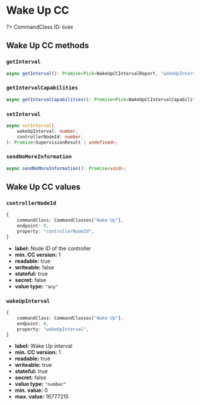 # Wake Up CC

?> CommandClass ID: `0x84`

## Wake Up CC methods

### `getInterval`

```ts
async getInterval(): Promise<Pick<WakeUpCCIntervalReport, "wakeUpInterval" | "controllerNodeId"> | undefined>;
```

### `getIntervalCapabilities`

```ts
async getIntervalCapabilities(): Promise<Pick<WakeUpCCIntervalCapabilitiesReport, "defaultWakeUpInterval" | "minWakeUpInterval" | "maxWakeUpInterval" | "wakeUpIntervalSteps" | "wakeUpOnDemandSupported"> | undefined>;
```

### `setInterval`

```ts
async setInterval(
	wakeUpInterval: number,
	controllerNodeId: number,
): Promise<SupervisionResult | undefined>;
```

### `sendNoMoreInformation`

```ts
async sendNoMoreInformation(): Promise<void>;
```

## Wake Up CC values

### `controllerNodeId`

```ts
{
	commandClass: CommandClasses["Wake Up"],
	endpoint: 0,
	property: "controllerNodeId",
}
```

- **label:** Node ID of the controller
- **min. CC version:** 1
- **readable:** true
- **writeable:** false
- **stateful:** true
- **secret:** false
- **value type:** `"any"`

### `wakeUpInterval`

```ts
{
	commandClass: CommandClasses["Wake Up"],
	endpoint: 0,
	property: "wakeUpInterval",
}
```

- **label:** Wake Up interval
- **min. CC version:** 1
- **readable:** true
- **writeable:** true
- **stateful:** true
- **secret:** false
- **value type:** `"number"`
- **min. value:** 0
- **max. value:** 16777215

